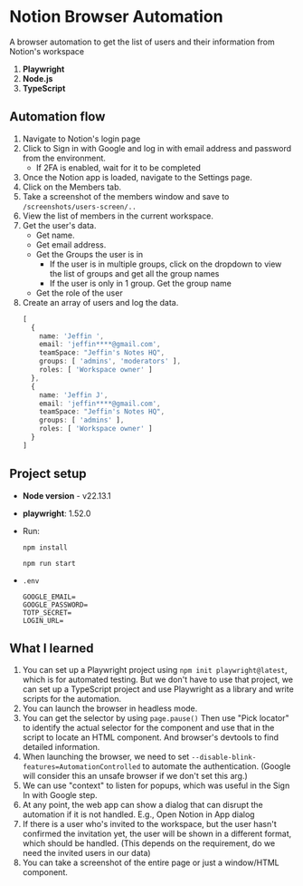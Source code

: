 # Notion Browser Automation

A browser automation to get the list of users and their information from Notion's workspace

1. **Playwright**
2. **Node.js**
3. **TypeScript**

## Automation flow

1. Navigate to Notion's login page
2. Click to Sign in with Google and log in with email address and password from the environment.
   - If 2FA is enabled, wait for it to be completed
4. Once the Notion app is loaded, navigate to the Settings page.
5. Click on the Members tab.
6. Take a screenshot of the members window and save to `/screenshots/users-screen/..`
7. View the list of members in the current workspace.
8. Get the user's data.
   - Get name.
   - Get email address.
   - Get the Groups the user is in
     - If the user is in multiple groups, click on the dropdown to view the list of groups and get all the group names
     - If the user is only in 1 group. Get the group name
   - Get the role of the user
9. Create an array of users and log the data.
    ``` ts
    [
      {
        name: 'Jeffin ',
        email: 'jeffin****@gmail.com',
        teamSpace: "Jeffin's Notes HQ",
        groups: [ 'admins', 'moderators' ],
        roles: [ 'Workspace owner' ]
      },
      {
        name: 'Jeffin J',
        email: 'jeffin****@gmail.com',
        teamSpace: "Jeffin's Notes HQ",
        groups: [ 'admins' ],
        roles: [ 'Workspace owner' ]
      }
    ]
    ```

## Project setup

 - **Node version** - v22.13.1
 - **playwright**: 1.52.0

 - Run:
   ```
   npm install
   ```
   
   ```
   npm run start
   ```

 - `.env`
   ```env
   GOOGLE_EMAIL=
   GOOGLE_PASSWORD=
   TOTP_SECRET=
   LOGIN_URL=
   ```  


## What I learned

1. You can set up a Playwright project using `npm init playwright@latest`, which is for automated testing.
   But we don't have to use that project, we can set up a TypeScript project and use Playwright as a library and write scripts for the automation.
2. You can launch the browser in headless mode. 
3. You can get the selector by using `page.pause()`
   Then use "Pick locator" to identify the actual selector for the component and use that in the script to locate an HTML component.
   And browser's devtools to find detailed information.
4. When launching the browser, we need to set `--disable-blink-features=AutomationControlled` to automate the authentication. (Google will consider this an unsafe browser if we don't set this arg.)
5. We can use "context" to listen for popups, which was useful in the Sign In with Google step.
6. At any point, the web app can show a dialog that can disrupt the automation if it is not handled.
   E.g., Open Notion in App dialog
7. If there is a user who's invited to the workspace, but the user hasn't confirmed the invitation yet, the user will be shown in a different format, which should be handled.
    (This depends on the requirement, do we need the invited users in our data)
8. You can take a screenshot of the entire page or just a window/HTML component.

